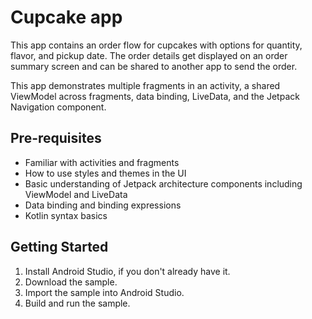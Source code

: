 Cupcake app
=================================

This app contains an order flow for cupcakes with options for quantity, flavor, and pickup date. The
order details get displayed on an order summary screen and can be shared to another app to send the
order.

This app demonstrates multiple fragments in an activity, a shared ViewModel across fragments, data
binding, LiveData, and the Jetpack Navigation component.


Pre-requisites
--------------

* Familiar with activities and fragments
* How to use styles and themes in the UI
* Basic understanding of Jetpack architecture components including ViewModel and LiveData
* Data binding and binding expressions
* Kotlin syntax basics

Getting Started
---------------

1. Install Android Studio, if you don't already have it.
2. Download the sample.
3. Import the sample into Android Studio.
4. Build and run the sample.
